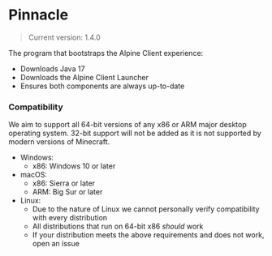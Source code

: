 # Pinnacle
> Current version: 1.4.0

The program that bootstraps the Alpine Client experience:
- Downloads Java 17
- Downloads the Alpine Client Launcher
- Ensures both components are always up-to-date

### Compatibility
We aim to support all 64-bit versions of any x86 or ARM major desktop operating system. 32-bit support will not be added as it is not supported by modern versions of Minecraft.
- Windows:
  - x86: Windows 10 or later
- macOS:
  - x86: Sierra or later
  - ARM: Big Sur or later
- Linux:
  - Due to the nature of Linux we cannot personally verify compatibility with every distribution
  - All distributions that run on 64-bit x86 *should* work
  - If your distribution meets the above requirements and does not work, open an issue
